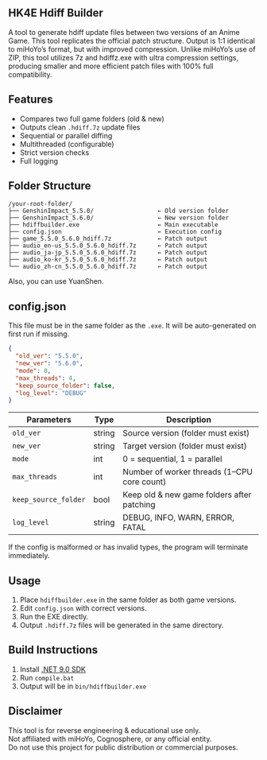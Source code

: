 ## HK4E Hdiff Builder

A tool to generate hdiff update files between two versions of an Anime Game. This tool replicates the official patch structure. Output is 1:1 identical to miHoYo’s format, but with improved compression. Unlike miHoYo’s use of ZIP, this tool utilizes 7z and hdiffz.exe with ultra compression settings, producing smaller and more efficient patch files with 100% full compatibility.


## Features

- Compares two full game folders (old & new)
- Outputs clean `.hdiff.7z` update files
- Sequential or parallel diffing
- Multithreaded (configurable)
- Strict version checks
- Full logging


## Folder Structure

```
/your-root-folder/  
├── GenshinImpact_5.5.0/                  ← Old version folder  
├── GenshinImpact_5.6.0/                  ← New version folder  
├── hdiffbuilder.exe                      ← Main executable  
├── config.json                           ← Execution config  
├── game_5.5.0_5.6.0_hdiff.7z             ← Patch output  
├── audio_en-us_5.5.0_5.6.0_hdiff.7z      ← Patch output  
├── audio_ja-jp_5.5.0_5.6.0_hdiff.7z      ← Patch output  
├── audio_ko-kr_5.5.0_5.6.0_hdiff.7z      ← Patch output  
└── audio_zh-cn_5.5.0_5.6.0_hdiff.7z      ← Patch output
```

Also, you can use YuanShen.


## config.json

This file must be in the same folder as the `.exe`.
It will be auto-generated on first run if missing.

```json
{
  "old_ver": "5.5.0",
  "new_ver": "5.6.0",
  "mode": 0,
  "max_threads": 4,
  "keep_source_folder": false,
  "log_level": "DEBUG"
}
```

| Parameters | Type | Description |
|----------------------|---------|-------------|
| `old_ver`            | string  | Source version (folder must exist) |
| `new_ver`            | string  | Target version (folder must exist) |
| `mode`               | int     | 0 = sequential, 1 = parallel |
| `max_threads`        | int     | Number of worker threads (1–CPU core count) |
| `keep_source_folder` | bool    | Keep old & new game folders after patching |
| `log_level`          | string  | DEBUG, INFO, WARN, ERROR, FATAL |

If the config is malformed or has invalid types, the program will terminate immediately.


## Usage

1. Place `hdiffbuilder.exe` in the same folder as both game versions.
2. Edit `config.json` with correct versions.
3. Run the EXE directly.
4. Output `.hdiff.7z` files will be generated in the same directory.


## Build Instructions

1. Install [.NET 9.0 SDK](https://dotnet.microsoft.com/download/dotnet/9.0)  
2. Run `compile.bat`  
3. Output will be in `bin/hdiffbuilder.exe`


## Disclaimer

This tool is for reverse engineering & educational use only.  
Not affiliated with miHoYo, Cognosphere, or any official entity.  
Do not use this project for public distribution or commercial purposes.
